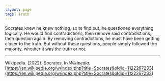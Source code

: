 ```yaml
---
layout: page
tags: Truth
---
```


Socrates knew he knew nothing, so to find out, he questioned everything logically. He would find contradictions, then remove said contradictions, then question again. By removing contradictions, he must have been getting closer to the truth. But without these questions, people simply followed the majority, whether it was the truth or not.

---

Wikipedia. (2022). Socrates. In _Wikipedia_. [https://en.wikipedia.org/w/index.php?title=Socrates&oldid=1122267233](https://en.wikipedia.org/w/index.php?title=Socrates&oldid=1122267233)